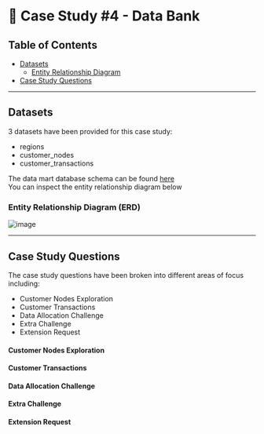 # 💱 Case Study #4 - Data Bank

## Table of Contents
- [Datasets]()
  - [Entity Relationship Diagram]()
- [Case Study Questions]()

---------------------------------

## Datasets
3 datasets have been provided for this case study:
- regions
- customer_nodes
- customer_transactions

The data mart database schema can be found [here]() <br>
You can inspect the entity relationship diagram below
  ### Entity Relationship Diagram (ERD)
  
![image]()
 
---------------------------------

## Case Study Questions
The case study questions have been broken into different areas of focus including:

- Customer Nodes Exploration
- Customer Transactions
- Data Allocation Challenge 
- Extra Challenge
- Extension Request

#### Customer Nodes Exploration

#### Customer Transactions

#### Data Allocation Challenge 

#### Extra Challenge

#### Extension Request
